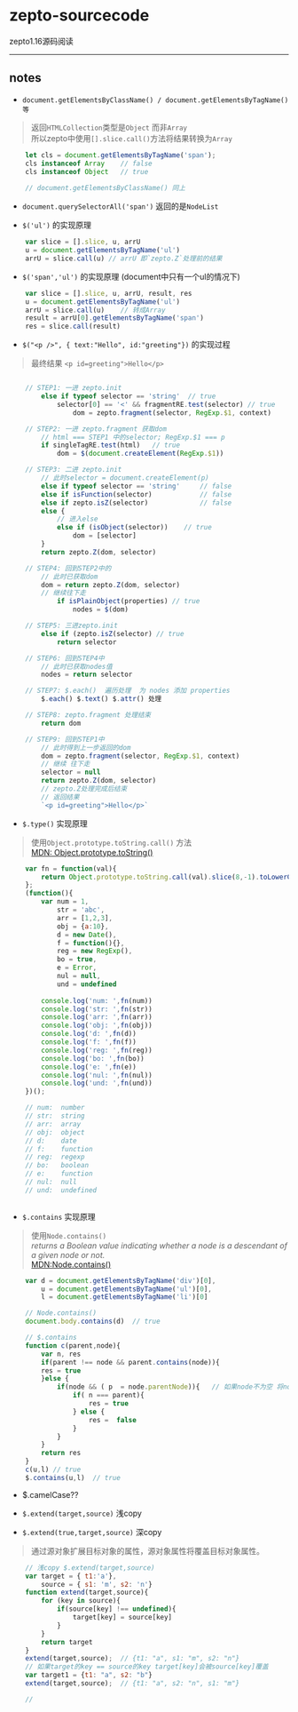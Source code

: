 # zepto-sourcecode
zepto1.16源码阅读
**************************

## notes

- `document.getElementsByClassName() / document.getElementsByTagName()等`     	
> 返回`HTMLCollection`类型是`Object` 而非`Array`    
> 所以zepto中使用`[].slice.call()`方法将结果转换为`Array`    		
```js
	let cls = document.getElementsByTagName('span');
	cls instanceof Array	// false
	cls instanceof Object	// true
	
	// document.getElementsByClassName() 同上
```

- `document.querySelectorAll('span')`
	返回的是`NodeList`

- `$('ul')` 的实现原理 
```js
	var slice = [].slice, u, arrU
	u = document.getElementsByTagName('ul')
	arrU = slice.call(u) // arrU 即`zepto.Z`处理前的结果
```			

- `$('span','ul')` 的实现原理 (document中只有一个ul的情况下)
```js
	var slice = [].slice, u, arrU, result, res
	u = document.getElementsByTagName('ul')
	arrU = slice.call(u)	// 转成Array
	result = arrU[0].getElementsByTagName('span')
	res = slice.call(result)
```

- `$("<p />", { text:"Hello", id:"greeting"})` 的实现过程	    
> 最终结果  `<p id=greeting">Hello</p>`    
```js

	// STEP1: 一进 zepto.init 
		else if typeof selector == 'string'  // true	
			selector[0] == '<' && fragmentRE.test(selector) // true
				dom = zepto.fragment(selector, RegExp.$1, context) 

	// STEP2: 一进 zepto.fragment 获取dom
		// html === STEP1 中的selector; RegExp.$1 === p
		if singleTagRE.test(html)	// true	
			dom = $(document.createElement(RegExp.$1))

	// STEP3: 二进 zepto.init
		// 此时selector = document.createElement(p)
		else if typeof selector == 'string'	 	// false
		else if isFunction(selector) 			// false
		else if zepto.isZ(selector) 			// false
		else {
			// 进入else
			else if (isObject(selector)) 	// true
				dom = [selector]
		}
		return zepto.Z(dom, selector)

	// STEP4: 回到STEP2中的 
		// 此时已获取dom
		dom = return zepto.Z(dom, selector)
		// 继续往下走
			if isPlainObject(properties) // true
				nodes = $(dom) 

	// STEP5: 三进zepto.init
		else if (zepto.isZ(selector) // true
			return selector

	// STEP6: 回到STEP4中 
		// 此时已获取nodes值
		nodes = return selector

	// STEP7: $.each()	遍历处理  为 nodes 添加 properties
		$.each() $.text() $.attr() 处理

	// STEP8: zepto.fragment 处理结束
		return dom

	// STEP9: 回到STEP1中
		// 此时得到上一步返回的dom
		dom = zepto.fragment(selector, RegExp.$1, context)
		// 继续 往下走
		selector = null
		return zepto.Z(dom, selector)
		// zepto.Z处理完成后结束
		// 返回结果
		`<p id=greeting">Hello</p>`
```


- `$.type()` 实现原理    
> 使用`Object.prototype.toString.call()` 方法    
> [MDN: Object.prototype.toString()](https://developer.mozilla.org/zh-CN/docs/Web/JavaScript/Reference/Global_Objects/Object/toString)
```js
	var fn = function(val){
		return Object.prototype.toString.call(val).slice(8,-1).toLowerCase()
	};
	(function(){
		var num = 1,
		    str = 'abc',
		    arr = [1,2,3],
		    obj = {a:10},
		    d = new Date(),
		    f = function(){},
		    reg = new RegExp(),
		    bo = true,
		    e = Error,
		    nul = null,
		    und = undefined
		
		console.log('num: ',fn(num))
		console.log('str: ',fn(str))
		console.log('arr: ',fn(arr))
		console.log('obj: ',fn(obj))
		console.log('d: ',fn(d))
		console.log('f: ',fn(f))
		console.log('reg: ',fn(reg))
		console.log('bo: ',fn(bo))
		console.log('e: ',fn(e))
		console.log('nul: ',fn(nul))
		console.log('und: ',fn(und))
	})();

	// num:  number
	// str:  string
	// arr:  array
	// obj:  object
	// d:  	 date
	// f:    function
	// reg:  regexp
	// bo:   boolean
	// e:    function
	// nul:  null
	// und:  undefined
	
```

- `$.contains` 实现原理
> 使用`Node.contains()`  
> *returns a Boolean value indicating whether a node is a descendant of a given node or not.*   
> [MDN:Node.contains()](https://developer.mozilla.org/en-US/docs/Web/API/Node/contains)
```js
	var d = document.getElementsByTagName('div')[0],
		u = document.getElementsByTagName('ul')[0],
		l = document.getElementsByTagName('li')[0]

	// Node.contains()
	document.body.contains(d)  // true

	// $.contains
	function c(parent,node){
		var n, res
		if(parent !== node && parent.contains(node)){
		res = true
		}else {
			if(node && ( p  = node.parentNode)){   // 如果node不为空 将node的父节点赋值给n
				if( n === parent){
					res = true
				} else {
					res =  false
				}
			}
		}
		return res
	}
	c(u,l) // true
	$.contains(u,l)  // true
```

- $.camelCase??

- `$.extend(target,source)` 浅copy	 
- `$.extend(true,target,source)` 深copy
> 通过源对象扩展目标对象的属性，源对象属性将覆盖目标对象属性。
```js
	// 浅copy $.extend(target,source)
	var target = { t1:'a'},
		source = { s1: 'm', s2: 'n'}
	function extend(target,source){
		for (key in source){
			if(source[key] !== undefined){
				target[key] = source[key]
			}
		}
		return target
	}
	extend(target,source);  // {t1: "a", s1: "m", s2: "n"}
	// 如果target的key == source的key target[key]会被source[key]覆盖				
	var target1 = {t1: "a", s2: "b"}
	extend(target,source);	// {t1: "a", s2: "n", s1: "m"}

	// 
```
